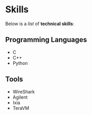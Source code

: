 # Skills

Below is a *list* of **technical skills**:

## Programming Languages
- C
- C++
- Python

## Tools

- WireShark
- Agilent
- Ixia
- TeraVM

